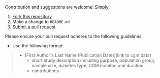 Contribution and suggestions are welcome! Simply 

1. [Fork this repository](https://help.github.com/articles/fork-a-repo/)
2. Make a change to `README.md`
3. [Submit a pull request](https://help.github.com/articles/creating-a-pull-request/).

Please ensure your pull request adheres to the following guidelines:
 
- Use the following format: 
> * [First Author's Last Name (Publication Date)](link to cgm data) 
>   * short study description including purpose, population group, sample size, diabetes type, CGM monitor, and duration. 
>   * contributions 
